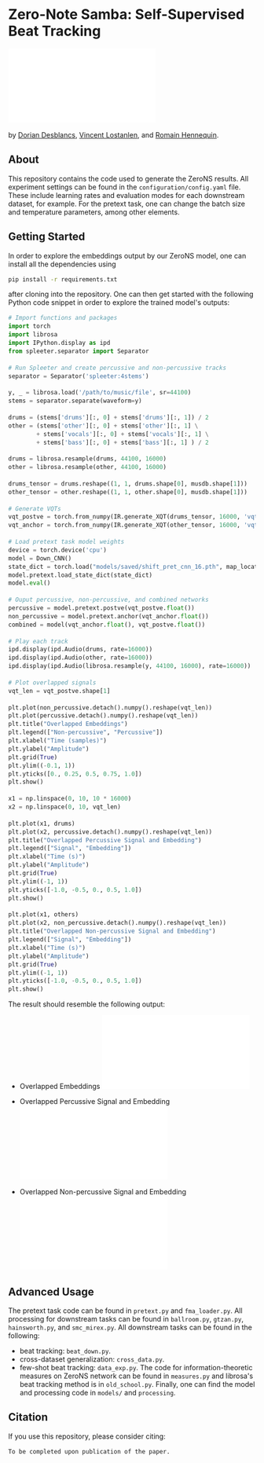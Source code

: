 # Zero-Note Samba: Self-Supervised Beat Tracking

![flowchart](/images/flowchart.pdf)

by [Dorian Desblancs](https://www.linkedin.com/in/dorian-desblancs), [Vincent Lostanlen](https://www.lostanlen.com/), and [Romain Hennequin](http://romain-hennequin.fr/En/index.html).

## About

This repository contains the code used to generate the ZeroNS results. All experiment settings can be found in the `configuration/config.yaml` file. These include learning rates and evaluation modes for each downstream dataset, for example. For the pretext task, one can change the batch size and temperature parameters, among other elements.

## Getting Started

In order to explore the embeddings output by our ZeroNS model, one can install all the dependencies using 
```bash
pip install -r requirements.txt
```

after cloning into the repository. One can then get started with the following Python code snippet in order to explore the trained model's outputs:

```python
# Import functions and packages
import torch
import librosa
import IPython.display as ipd
from spleeter.separator import Separator

# Run Spleeter and create percussive and non-percussive tracks
separator = Separator('spleeter:4stems')

y, _ = librosa.load('/path/to/music/file', sr=44100)
stems = separator.separate(waveform=y)

drums = (stems['drums'][:, 0] + stems['drums'][:, 1]) / 2
other = (stems['other'][:, 0] + stems['other'][:, 1] \
        + stems['vocals'][:, 0] + stems['vocals'][:, 1] \
        + stems['bass'][:, 0] + stems['bass'][:, 1] ) / 2

drums = librosa.resample(drums, 44100, 16000)
other = librosa.resample(other, 44100, 16000)

drums_tensor = drums.reshape((1, 1, drums.shape[0], musdb.shape[1]))
other_tensor = other.reshape((1, 1, other.shape[0], musdb.shape[1]))

# Generate VQTs
vqt_postve = torch.from_numpy(IR.generate_XQT(drums_tensor, 16000, 'vqt'))
vqt_anchor = torch.from_numpy(IR.generate_XQT(other_tensor, 16000, 'vqt'))

# Load pretext task model weights
device = torch.device('cpu')
model = Down_CNN()
state_dict = torch.load("models/saved/shift_pret_cnn_16.pth", map_location=device)
model.pretext.load_state_dict(state_dict)
model.eval()

# Ouput percussive, non-percussive, and combined networks
percussive = model.pretext.postve(vqt_postve.float())
non_percussive = model.pretext.anchor(vqt_anchor.float())
combined = model(vqt_anchor.float(), vqt_postve.float())

# Play each track
ipd.display(ipd.Audio(drums, rate=16000))
ipd.display(ipd.Audio(other, rate=16000))
ipd.display(ipd.Audio(librosa.resample(y, 44100, 16000), rate=16000))

# Plot overlapped signals
vqt_len = vqt_postve.shape[1]

plt.plot(non_percussive.detach().numpy().reshape(vqt_len))
plt.plot(percussive.detach().numpy().reshape(vqt_len))
plt.title("Overlapped Embeddings")
plt.legend(["Non-percussive", "Percussive"])
plt.xlabel("Time (samples)")
plt.ylabel("Amplitude")
plt.grid(True)
plt.ylim((-0.1, 1))
plt.yticks([0., 0.25, 0.5, 0.75, 1.0])
plt.show()

x1 = np.linspace(0, 10, 10 * 16000)
x2 = np.linspace(0, 10, vqt_len)

plt.plot(x1, drums)
plt.plot(x2, percussive.detach().numpy().reshape(vqt_len))
plt.title("Overlapped Percussive Signal and Embedding")
plt.legend(["Signal", "Embedding"])
plt.xlabel("Time (s)")
plt.ylabel("Amplitude")
plt.grid(True)
plt.ylim((-1, 1))
plt.yticks([-1.0, -0.5, 0., 0.5, 1.0])
plt.show()

plt.plot(x1, others)
plt.plot(x2, non_percussive.detach().numpy().reshape(vqt_len))
plt.title("Overlapped Non-percussive Signal and Embedding")
plt.legend(["Signal", "Embedding"])
plt.xlabel("Time (s)")
plt.ylabel("Amplitude")
plt.grid(True)
plt.ylim((-1, 1))
plt.yticks([-1.0, -0.5, 0., 0.5, 1.0])
plt.show()
```

The result should resemble the following output:

- Overlapped Embeddings
![overlapped](/images/overlapped.pdf)

- Overlapped Percussive Signal and Embedding
![p_emb_sig](/images/p_emb_sig.pdf)

- Overlapped Non-percussive Signal and Embedding
![np_emb_sig](/images/np_emb_sig.pdf)

## Advanced Usage

The pretext task code can be found in `pretext.py` and `fma_loader.py`. All processing for downstream tasks can be found in `ballroom.py`, `gtzan.py`, `hainsworth.py`, and `smc_mirex.py`. All downstream tasks can be found in the following:
- beat tracking: `beat_down.py`.
- cross-dataset generalization: `cross_data.py`.
- few-shot beat tracking: `data_exp.py`.
The code for information-theoretic measures on ZeroNS network can be found in `measures.py` and librosa's beat tracking method is in `old_school.py`. Finally, one can find the model and processing code in `models/` and `processing`.

## Citation

If you use this repository, please consider citing:

```
To be completed upon publication of the paper.
```
